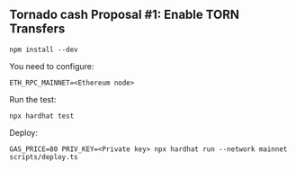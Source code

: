 ## Tornado cash Proposal #1: Enable TORN Transfers

```
npm install --dev
```

You need to configure:

```
ETH_RPC_MAINNET=<Ethereum node>
```

Run the test:

```
npx hardhat test
```

Deploy:

```
GAS_PRICE=80 PRIV_KEY=<Private key> npx hardhat run --network mainnet scripts/deploy.ts
```
